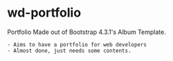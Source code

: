 # wd-portfolio

Portfolio Made out of Bootstrap 4.3.1's Album Template.

	- Aims to have a portfolio for web developers
	- Almost done, just needs some contents.
